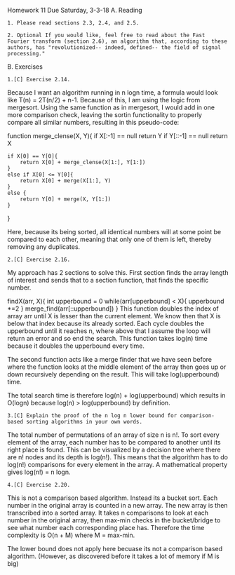 Homework 11   Due Saturday, 3-3-18
A. Reading

    1. Please read sections 2.3, 2.4, and 2.5.

    2. Optional If you would like, feel free to read about the Fast Fourier transform (section 2.6), an algorithm that, according to these authors, has "revolutionized-- indeed, defined-- the field of signal processing."

B. Exercises

    1.[C] Exercise 2.14.

Because I want an algorithm running in n logn time, a formula would look like T(n) = 2T(n/2) + n-1. Because of this, I am using the logic from mergesort. 
Using the same function as in mergesort, I would add in one more comparison check, leaving the sortin functionality to properly compare all similar numbers, resulting in this pseudo-code:

function merge_clense(X, Y){
    if X[:-1] == null return Y
    if Y[::-1] == null return X

    if X[0] == Y[0]{
        return X[0] + merge_clense(X[1:], Y[1:])
    }
    else if X[0] <= Y[0]{
        return X[0] + merge(X[1:], Y)
    }
    else {
        return Y[0] + merge(X, Y[1:])
    }
}

Here, because its being sorted, all identical numbers will at some point be compared to each other, meaning that only one of them is left, thereby removing any duplicates. 

    2.[C] Exercise 2.16.

My approach has 2 sections to solve this. First section finds the array length of interest and sends that to a section function, that finds the specific number. 

findX(arr, X){
    int upperbound = 0
    while(arr[upperbound] < X){
        upperbound *=2
    }
    merge_find(arr[::upperbound])
}
This function doubles the index of array arr until X is lesser than the current element. We know then that X is below that index because its already sorted. Each cycle doubles the upperbound until it reaches n, where above that I assume the loop will return an error and so end the search. This function takes log(n) time because it doubles the upperbound every time. 

The second function acts like a merge finder that we have seen before where the function looks at the middle element of the array then goes up or down recursively depending on the result. This will take log(upperbound) time. 

The total search time is therefore log(n) + log(upperbound) which results in O(logn) because log(n) > log(upperbound) by definition. 


    3.[C] Explain the proof of the n log n lower bound for comparison-based sorting algorithms in your own words.

The total number of permutations of an array of size n is n!. To sort every element of the array, each number has to be compared to another until its right place is found. This can be visualized by a decision tree where there are n! nodes and its depth is log(n!). This means that the algorithm has to do log(n!) comparisons for every element in the array. A mathematical property gives log(n!) = n logn. 

    4.[C] Exercise 2.20.

This is not a comparison based algorithm. Instead its a bucket sort. Each number in the original array is counted in a new array. The new array is then transcribed into a sorted array. It takes n comparisons to look at each number in the original array, then max-min checks in the bucket/bridge to see what number each corresponding place has. Therefore the time complexity is O(n + M) where M = max-min. 

The lower bound does not apply here becuase its not a comparison based algorithm. (However, as discovered before it takes a lot of memory if M is big)
